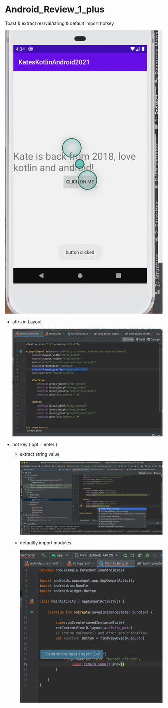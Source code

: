 # Android_Review_1_plus
Toast &amp; extract res/val/string &amp; default import hotkey

![](https://raw.githubusercontent.com/QueenieCplusplus/Android_Review_1_plus/main/27.output%203.png)

* attrs in Layout

     ![](https://raw.githubusercontent.com/QueenieCplusplus/Android_Review_1_plus/main/16.add%20gravity%20attrs.png)

* hot key ( opt + enter )

   * extract string value

     ![](https://raw.githubusercontent.com/QueenieCplusplus/Android_Review_1_plus/main/11.opt%20%2B%20enter%20%3D%20extract%20string.png)
   
   * defaultly import modules
   
     ![](https://raw.githubusercontent.com/QueenieCplusplus/Android_Review_1_plus/main/21.opt%20%2B%20enter%20%3D%20import%20default.png)
